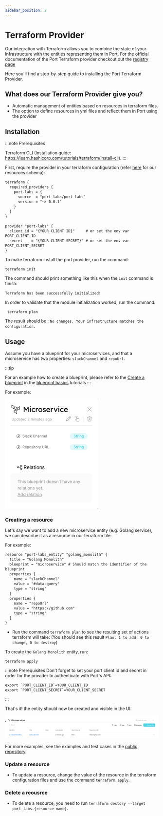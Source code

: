 ```yaml
---
sidebar_position: 2
---
```


# Terraform Provider

Our integration with Terraform allows you to combine the state of your infrastructure with the entities representing them in Port. For the official documentation of the Port Terraform provider checkout out the [registry page](https://registry.terraform.io/providers/port-labs/port/)

Here you'll find a step-by-step guide to installing the Port Terraform Provider.

## What does our Terraform Provider give you?

- Automatic management of entities based on resources in terraform files.
- The option to define resources in yml files and reflect them in Port using the provider

## Installation

:::note Prerequisites

Terraform CLI (Installation guide: https://learn.hashicorp.com/tutorials/terraform/install-cli).
:::

First, require the provider in your terraform configuration (refer [here](https://registry.terraform.io/providers/port-labs/port-labs/latest/docs/resources/entity) for our resources schema):

```hcl
terraform {
  required_providers {
    port-labs = {
      source  = "port-labs/port-labs"
      version = "~> 0.0.1"
    }
  }
}

provider "port-labs" {
  client_id = "{YOUR CLIENT ID}"     # or set the env var PORT_CLIENT_ID
  secret    = "{YOUR CLIENT SECRET}" # or set the env var PORT_CLIENT_SECRET
}
```

To make terraform install the port provider, run the command:

```shell
terraform init
```

The command should print something like this when the `init` command is finish:

`Terraform has been successfully initialized!`

In order to validate that the module initialization worked, run the command:

```shell
 terraform plan
```

The result should be : `No changes. Your infrastructure matches the configuration.`

## Usage

Assume you have a blueprint for your microservices, and that a microservice has two properties: `slackChannel` and `repoUrl`.

:::tip

For an example how to create a blueprint, please refer to the [Create a blueprint](../tutorials/blueprint-basics.md#create-blueprints) in the [blueprint basics](../tutorials/blueprint-basics.md) tutorials
:::

For example:

![Blueprint with Terraform provider](../../static/img/integrations/terraform-provider/MicroserviceBlueprint.png)

### Creating a resource

Let's say we want to add a new microservice entity (e.g. Golang service), we can describe it as a resource in our terraform file:

For example:

```hcl
resource "port-labs_entity" "golang_monolith" {
  title = "Golang Monolith"
  blueprint = "microservice" # Should match the identifier of the blueprint
  properties {
    name = "slackChannel"
    value = "#data-query"
    type = "string"
  }
  properties {
    name = "repoUrl"
    value = "https://github.com"
    type = "string"
  }
}
```

- Run the command `terraform plan` to see the resulting set of actions terraform will take: (You should see this result `Plan: 1 to add, 0 to change, 0 to destroy`)

To create the `Golang Monolith` entity, run:

```shell
terraform apply
```

:::note Prerequisites
Don't forget to set your port client id and secret in order for the provider to authenticate with Port's API:

```shell
export `PORT_CLIENT_ID`=YOUR_CLIENT_ID
export `PORT_CLIENT_SECRET`=YOUR_CLIENT_SECRET
```

:::

That's it! the entity should now be created and visible in the UI.

![Entities](../../static/img/integrations/terraform-provider/Entities.png)

For more examples, see the examples and test cases in the [public repository](https://github.com/port-labs/terraform-provider-port).

### Update a resource

- To update a resource, change the value of the resource in the terraform configuration files and use the command `terraform apply`.

### Delete a reousrce

- To delete a resource, you need to run `terraform destory --target port-labs.{resource-name}`.
